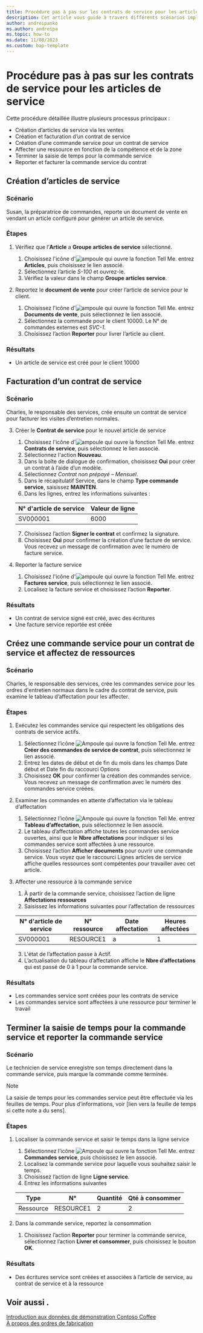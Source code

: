 ```yaml
---
title: Procédure pas à pas sur les contrats de service pour les articles de service
description: Cet article vous guide à travers différents scénarios impliquant des articles et des contrats de service.
author: andreipanko
ms.author: andreipa
ms.topic: how-to
ms.date: 11/08/2023
ms.custom: bap-template
---
```


# <a name="walkthrough-of-service-contracts-for-service-items"></a>Procédure pas à pas sur les contrats de service pour les articles de service

Cette procédure détaillée illustre plusieurs processus principaux :

- Création d’articles de service via les ventes
- Création et facturation d’un contrat de service
- Création d’une commande service pour un contrat de service
- Affecter une ressource en fonction de la compétence et de la zone
- Terminer la saisie de temps pour la commande service
- Reporter et facturer la commande service du contrat

## <a name="creation-of-service-items"></a>Création d’articles de service

### <a name="scenario"></a>Scénario

Susan, la préparatrice de commandes, reporte un document de vente en vendant un article configuré pour générer un article de service.  

### <a name="steps"></a>Étapes

1. Vérifiez que l’**Article** a **Groupe articles de service** sélectionné.
   
    1. Choisissez l'icône d'![ampoule qui ouvre la fonction Tell Me.](../../media/ui-search/search_small.png "Dites-moi ce que vous voulez faire") entrez **Articles**, puis choisissez le lien associé.  
    2. Sélectionnez l’article *S-100* et ouvrez-le.
    3. Vérifiez la valeur dans le champ **Groupe articles service**.
       
2. Reportez le **document de vente** pour créer l’article de service pour le client.  

    1. Choisissez l'icône d'![ampoule qui ouvre la fonction Tell Me.](../../media/ui-search/search_small.png "Dites-moi ce que vous voulez faire") entrez **Documents de vente**, puis sélectionnez le lien associé.  
    2. Sélectionnez la commande pour le client 10000. Le N° de commandes externes est *SVC-1*.
    3. Choisissez l’action **Reporter** pour livrer l’article au client.

### <a name="results"></a>Résultats

- Un article de service est créé pour le client 10000

## <a name="invoicing-a-service-contract"></a>Facturation d’un contrat de service

### <a name="scenario-1"></a>Scénario

Charles, le responsable des services, crée ensuite un contrat de service pour facturer les visites d’entretien normales.

3. Créer le **Contrat de service** pour le nouvel article de service
    1. Choisissez l'icône d'![ampoule qui ouvre la fonction Tell Me.](../../media/ui-search/search_small.png "Dites-moi ce que vous voulez faire") entrez **Contrats de service**, puis sélectionnez le lien associé.
    2. Sélectionnez l'action **Nouveau**.  
    3. Dans la boîte de dialogue de confirmation, choisissez **Oui** pour créer un contrat à l’aide d’un modèle. 
    4. Sélectionnez *Contrat non prépayé – Mensuel*.
    5. Dans le récapitulatif Service, dans le champ **Type commande service**, saisissez **MAINTEN**.
    6. Dans les lignes, entrez les informations suivantes :

    |N° d'article de service|Valeur de ligne|  
    |----------------|----------|  
    |SV000001|6000|

    7. Choisissez l’action **Signer le contrat** et confirmez la signature.
    8. Choisissez **Oui** pour confirmer la création d’une facture de service. Vous recevez un message de confirmation avec le numéro de facture service.

3. Reporter la facture service
   1. Choisissez l'icône d'![ampoule qui ouvre la fonction Tell Me.](../../media/ui-search/search_small.png "Dites-moi ce que vous voulez faire") entrez **Factures service**, puis sélectionnez le lien associé.
   2. Localisez la facture service et choisissez l’action **Reporter**.

### <a name="results-1"></a>Résultats

- Un contrat de service signé est créé, avec des écritures
- Une facture service reportée est créée

## <a name="create-a-service-order-for-a-service-contract-and-assign-resources"></a>Créez une commande service pour un contrat de service et affectez de ressources

### <a name="scenario-2"></a>Scénario

Charles, le responsable des services, crée les commandes service pour les ordres d'entretien normaux dans le cadre du contrat de service, puis examine le tableau d’affectation pour les affecter.

### <a name="steps-1"></a>Étapes

1. Exécutez les commandes service qui respectent les obligations des contrats de service actifs.
   1. Sélectionnez l’icône ![Ampoule qui ouvre la fonction Tell Me.](../../media/ui-search/search_small.png "Dites-moi ce que vous voulez faire") entrez **Créer des commandes de service de contrat**, puis sélectionnez le lien associé.
   2. Entrez les dates de début et de fin du mois dans les champs Date début et Date fin du raccourci Options
   3. Choisissez **OK** pour confirmer la création des commandes service. Vous recevez un message de confirmation avec le numéro des commandes service créées.

2. Examiner les commandes en attente d’affectation via le tableau d’affectation
   1. Sélectionnez l’icône ![Ampoule qui ouvre la fonction Tell Me.](../../media/ui-search/search_small.png "Dites-moi ce que vous voulez faire") entrez **Tableau d’affectation**, puis sélectionnez le lien associé.
   2. Le tableau d’affectation affiche toutes les commandes service ouvertes, ainsi que le **Nbre affectations** pour indiquer si les commandes service sont affectées à une ressource.
   3. Choisissez l’action **Afficher documents** pour ouvrir une commande service.  Vous voyez que le raccourci Lignes articles de service affiche quelles ressources sont compétentes pour travailler avec cet article.

3. Affecter une ressource à la commande service
   1. À partir de la commande service, choisissez l’action de ligne **Affectations ressources**
   2. Saisissez les informations suivantes pour l’affectation de ressources

    |N° d'article de service|N° ressource|Date affectation|Heures affectées|
    |----------------|------------|---------------|---------------|  
    |SV000001|RESOURCE1|a|1|

    3. L'état de l’affectation passe à Actif.
    4. L’actualisation du tableau d’affectation affiche le **Nbre d’affectations** qui est passé de 0 à 1 pour la commande service.

### <a name="results-2"></a>Résultats

- Les commandes service sont créées pour les contrats de service
- Les commandes service sont affectées à une ressource pour terminer le travail

## <a name="complete-the-time-entry-for-the-service-order-and-post-the-service-order"></a>Terminer la saisie de temps pour la commande service et reporter la commande service

### <a name="scenario-3"></a>Scénario

Le technicien de service enregistre son temps directement dans la commande service, puis marque la commande comme terminée.

> [!NOTE]
> La saisie de temps pour les commandes service peut être effectuée via les feuilles de temps. Pour plus d’informations, voir [lien vers la feuille de temps si cette note a du sens].

### <a name="steps-2"></a>Étapes

1. Localiser la commande service et saisir le temps dans la ligne service
   1. Sélectionnez l’icône ![Ampoule qui ouvre la fonction Tell Me.](../../media/ui-search/search_small.png "Dites-moi ce que vous voulez faire") entrez **Commandes service**, puis choisissez le lien associé.
   2. Localisez la commande service pour laquelle vous souhaitez saisir le temps.
   3. Choisissez l’action de ligne **Ligne service**.
   4. Entrez les informations suivantes

    |Type|N°|Quantité|Qté à consommer|
    |----|---|--------|--------|   
    |Ressource|RESOURCE1|2|2|

2. Dans la commande service, reportez la consommation
   1. Choisissez l’action **Reporter** pour terminer la commande service, sélectionnez l’action **Livrer et consommer**, puis choisissez le bouton **OK**.

### <a name="results-3"></a>Résultats

- Des écritures service sont créées et associées à l’article de service, au contrat de service et à la ressource

## <a name="see-also"></a>Voir aussi .

[Introduction aux données de démonstration Contoso Coffee](../../contoso-coffee/contoso-coffee-intro.md)  
[À propos des ordres de fabrication](../../production-about-production-orders.md)
